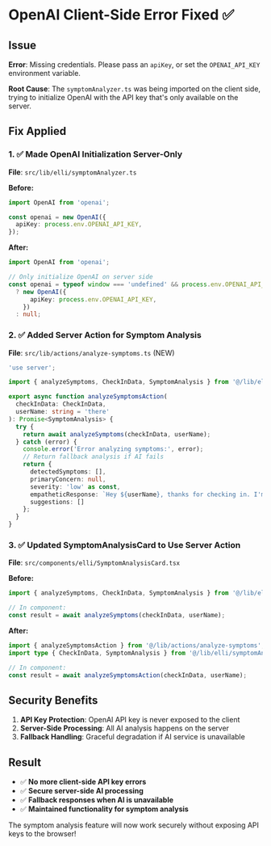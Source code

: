 # OpenAI Client-Side Error Fixed ✅

## Issue
**Error**: Missing credentials. Please pass an `apiKey`, or set the `OPENAI_API_KEY` environment variable.

**Root Cause**: The `symptomAnalyzer.ts` was being imported on the client side, trying to initialize OpenAI with the API key that's only available on the server.

## Fix Applied

### 1. ✅ Made OpenAI Initialization Server-Only
**File**: `src/lib/elli/symptomAnalyzer.ts`

**Before:**
```typescript
import OpenAI from 'openai';

const openai = new OpenAI({
  apiKey: process.env.OPENAI_API_KEY,
});
```

**After:**
```typescript
import OpenAI from 'openai';

// Only initialize OpenAI on server side
const openai = typeof window === 'undefined' && process.env.OPENAI_API_KEY 
  ? new OpenAI({
      apiKey: process.env.OPENAI_API_KEY,
    })
  : null;
```

### 2. ✅ Added Server Action for Symptom Analysis
**File**: `src/lib/actions/analyze-symptoms.ts` (NEW)

```typescript
'use server';

import { analyzeSymptoms, CheckInData, SymptomAnalysis } from '@/lib/elli/symptomAnalyzer';

export async function analyzeSymptomsAction(
  checkInData: CheckInData,
  userName: string = 'there'
): Promise<SymptomAnalysis> {
  try {
    return await analyzeSymptoms(checkInData, userName);
  } catch (error) {
    console.error('Error analyzing symptoms:', error);
    // Return fallback analysis if AI fails
    return {
      detectedSymptoms: [],
      primaryConcern: null,
      severity: 'low' as const,
      empatheticResponse: `Hey ${userName}, thanks for checking in. I'm here to help you track your patterns.`,
      suggestions: []
    };
  }
}
```

### 3. ✅ Updated SymptomAnalysisCard to Use Server Action
**File**: `src/components/elli/SymptomAnalysisCard.tsx`

**Before:**
```typescript
import { analyzeSymptoms, CheckInData, SymptomAnalysis } from '@/lib/elli/symptomAnalyzer';

// In component:
const result = await analyzeSymptoms(checkInData, userName);
```

**After:**
```typescript
import { analyzeSymptomsAction } from '@/lib/actions/analyze-symptoms';
import type { CheckInData, SymptomAnalysis } from '@/lib/elli/symptomAnalyzer';

// In component:
const result = await analyzeSymptomsAction(checkInData, userName);
```

## Security Benefits

1. **API Key Protection**: OpenAI API key is never exposed to the client
2. **Server-Side Processing**: All AI analysis happens on the server
3. **Fallback Handling**: Graceful degradation if AI service is unavailable

## Result

- ✅ **No more client-side API key errors**
- ✅ **Secure server-side AI processing**
- ✅ **Fallback responses when AI is unavailable**
- ✅ **Maintained functionality for symptom analysis**

The symptom analysis feature will now work securely without exposing API keys to the browser!
